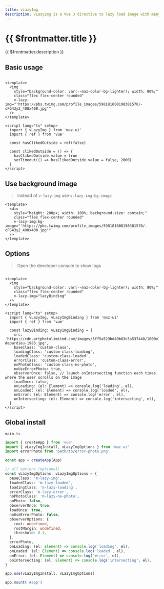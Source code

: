 ```yaml
---
title: vLazyImg
description: vLazyImg is a Vue 3 directive to lazy load image with many options the image will be loaded on user scroll
---
```


# {{ $frontmatter.title }}

{{ $frontmatter.description }}

## Basic usage

<img
  style="background-color: var(--maz-color-bg-lighter); width: 80%;"
  class="flex flex-center rounded"
  v-lazy-img="'https://pbs.twimg.com/profile_images/598181608198381570/-cFG43y2_400x400.jpg'"
/>

```vue
<template>
  <img
    style="background-color: var(--maz-color-bg-lighter); width: 80%;"
    class="flex flex-center rounded"
    v-lazy-img="'https://pbs.twimg.com/profile_images/598181608198381570/-cFG43y2_400x400.jpg'"
  />
</template>

<script lang="ts" setup>
  import { vLazyImg } from 'maz-ui'
  import { ref } from 'vue'

  const hasClikedOutside = ref(false)

  const clikedOutside = () => {
    hasClikedOutside.value = true
    setTimeout(() => hasClikedOutside.value = false, 2000)
  }
</script>
```

## Use background image

> Instead of `v-lazy-img` use `v-lazy-img:bg-image`

<div
  style="height: 200px; width: 100%; background-size: contain;"
  class="flex flex-center rounded"
  v-lazy-img:bg-image="'https://pbs.twimg.com/profile_images/598181608198381570/-cFG43y2_400x400.jpg'"
/>

```vue
<template>
  <div
    style="height: 200px; width: 100%; background-size: contain;"
    class="flex flex-center rounded"
    v-lazy-img:bg-image="'https://pbs.twimg.com/profile_images/598181608198381570/-cFG43y2_400x400.jpg'"
  />
</template>
```

## Options

> Open the developer console to show logs

<img
  style="background-color: var(--maz-color-bg-lighter); width: 80%;"
  class="flex flex-center rounded"
  v-lazy-img="lazyBinding"
/>

```vue
<template>
  <img
    style="background-color: var(--maz-color-bg-lighter); width: 80%;"
    class="flex flex-center rounded"
    v-lazy-img="lazyBinding"
  />
</template>

<script lang="ts" setup>
  import { vLazyImg, vLazyImgBinding } from 'maz-ui'
  import { ref } from 'vue'

  const lazyBinding: vLazyImgBinding = {
    src: 'https://cdn.artphotolimited.com/images/5ff5a529bd40b83c5a537440/1000x1000/gerard-depardieu-1983.jpg',
    baseClass: 'custom-class',
    loadingClass: 'custom-class-loading',
    loadedClass: 'custom-class-loaded',
    errorClass: 'custom-class-error',
    noPhotoClass: 'custom-class-no-photo',
    noUseErrorPhoto: true,
    observerOnce: false, // launch onIntersecting function each times where the user scrolls on the image
    loadOnce: false,
    onLoading: (el: Element) => console.log('loading', el),
    onLoaded: (el: Element) => console.log('loaded', el),
    onError: (el: Element) => console.log('error', el),
    onIntersecting: (el: Element) => console.log('intersecting', el),
  }
</script>
```

## Global install

`main.ts`

```typescript
import { createApp } from 'vue'
import { vLazyImgInstall, vLazyImgOptions } from 'maz-ui'
import errorPhoto from 'path/to/error-photo.png'

const app = createApp(App)

// all options (optional)
const vLazyImgOptions: vLazyImgOptions = {
  baseClass: 'm-lazy-img',
  loadedClass: 'm-lazy-loaded',
  loadingClass: 'm-lazy-loading',
  errorClass: 'm-lazy-error',
  noPhotoClass: 'm-lazy-no-photo',
  noPhoto: false,
  observerOnce: true,
  loadOnce: true,
  noUseErrorPhoto: false,
  observerOptions: {
    root: undefined,
    rootMargin: undefined,
    threshold: 0.1,
  },
  errorPhoto,
  onLoading: (el: Element) => console.log('loading', el),
  onLoaded: (el: Element) => console.log('loaded', el),
  onError: (el: Element) => console.log('error', el),
  onIntersecting: (el: Element) => console.log('intersecting', el),
}

app.use(vLazyImgInstall, vLazyImgOptions)

app.mount('#app')
```

<script lang="ts" setup>
  import { vLazyImg, vLazyImgBinding } from 'maz-ui'
  import { ref } from 'vue'

  const lazyBinding: vLazyImgBinding = {
    src: 'https://cdn.artphotolimited.com/images/5ff5a529bd40b83c5a537440/1000x1000/gerard-depardieu-1983.jpg',
    baseClass: 'custom-class',
    loadingClass: 'custom-class-loading',
    loadedClass: 'custom-class-loaded',
    errorClass: 'custom-class-error',
    noPhotoClass: 'custom-class-no-photo',
    noUseErrorPhoto: true,
    observerOnce: false,
    loadOnce: true,
    onLoading: (el: Element) => console.log('loading', el),
    onLoaded: (el: Element) => console.log('loaded', el),
    onError: (el: Element) => console.log('error', el),
    onIntersecting: (el: Element) => console.log('intersecting', el),
  }
</script>
